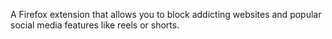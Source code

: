 A Firefox extension that allows you to block addicting websites and popular social media features like reels or shorts.
